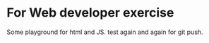 # For Web developer exercise

Some playground for html and JS.
test again and again for git push.

<!-- Update for test -->